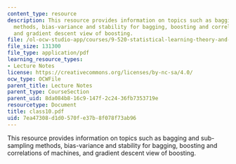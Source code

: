 ```yaml
---
content_type: resource
description: This resource provides information on topics such as bagging and sub-sampling
  methods, bias-variance and stability for bagging, boosting and correlations of machines,
  and gradient descent view of boosting.
file: /ol-ocw-studio-app/courses/9-520-statistical-learning-theory-and-applications-spring-2006/7ea47308d1d0570fe37b8f078f73ab96_class10.pdf
file_size: 131300
file_type: application/pdf
learning_resource_types:
- Lecture Notes
license: https://creativecommons.org/licenses/by-nc-sa/4.0/
ocw_type: OCWFile
parent_title: Lecture Notes
parent_type: CourseSection
parent_uid: 8da084b8-16c9-147f-2c24-36fb7353719e
resourcetype: Document
title: class10.pdf
uid: 7ea47308-d1d0-570f-e37b-8f078f73ab96
---
```

This resource provides information on topics such as bagging and sub-sampling methods, bias-variance and stability for bagging, boosting and correlations of machines, and gradient descent view of boosting.